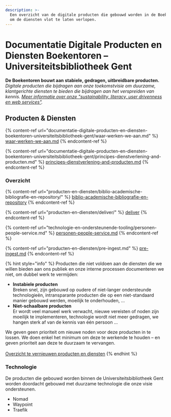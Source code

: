 ```yaml
---
description: >-
  Een overzicht van de digitale producten die gebouwd worden in de Boekentoren
  om de diensten vlot te laten verlopen.
---
```


# Documentatie Digitale Producten en Diensten Boekentoren – Universiteitsbibliotheek Gent

**De Boekentoren bouwt aan stabiele, gedragen, uitbreidbare producten.**\
_Digitale producten die bijdragen aan onze toekomstvisie om duurzame, klantgerichte diensten te bieden die bijdragen aan het verspreiden van kennis._ [_Meer informatie over onze "sustainability, literacy, user drivenness en web services"_](https://boekentoren.gent/nl/bibliotheek/universiteitsbibliotheek)_._&#x20;

## Producten & Diensten

{% content-ref url="documentatie-digitale-producten-en-diensten-boekentoren-universiteitsbibliotheek-gent/waar-werken-we-aan.md" %}
[waar-werken-we-aan.md](documentatie-digitale-producten-en-diensten-boekentoren-universiteitsbibliotheek-gent/waar-werken-we-aan.md)
{% endcontent-ref %}

{% content-ref url="documentatie-digitale-producten-en-diensten-boekentoren-universiteitsbibliotheek-gent/principes-dienstverlening-and-producten.md" %}
[principes-dienstverlening-and-producten.md](documentatie-digitale-producten-en-diensten-boekentoren-universiteitsbibliotheek-gent/principes-dienstverlening-and-producten.md)
{% endcontent-ref %}

### Overzicht

{% content-ref url="producten-en-diensten/biblio-academische-bibliografie-en-repository/" %}
[biblio-academische-bibliografie-en-repository](producten-en-diensten/biblio-academische-bibliografie-en-repository/)
{% endcontent-ref %}

{% content-ref url="producten-en-diensten/deliver/" %}
[deliver](producten-en-diensten/deliver/)
{% endcontent-ref %}

{% content-ref url="technologie-en-ondersteunende-tooling/personen-people-service.md" %}
[personen-people-service.md](technologie-en-ondersteunende-tooling/personen-people-service.md)
{% endcontent-ref %}

{% content-ref url="producten-en-diensten/pre-ingest.md" %}
[pre-ingest.md](producten-en-diensten/pre-ingest.md)
{% endcontent-ref %}

{% hint style="info" %}
Producten die niet voldoen aan de diensten die we willen bieden aan ons publiek en onze interne processen documenteren we niet, om dubbel werk te vermijden:

* **Instabiele producten**\
  Breken snel, zijn gebouwd op oudere of niet-langer ondersteunde technologieën, intransparante producten die op een niet-standaard manier gebouwd werden, moeilijk te onderhouden, ...
* **Niet-schaalbare producten**\
  Er wordt veel manueel werk verwacht, nieuwe vereisten of noden zijn moeilijk te implementeren, technologie wordt niet meer gedragen, we hangen sterk af van de kennis van één persoon ...

We geven geen prioriteit om nieuwe noden voor deze producten in te lossen. We doen enkel het minimum om deze te werkende te houden – en geven prioriteit aan deze te duurzaam te vervangen.\
\
[Overzicht te vernieuwen producten en diensten](./#overzicht-van-onze-technologieen)
{% endhint %}

### Technologie

De producten die gebouwd worden binnen de Universiteitsbibliotheek Gent worden doordacht gebouwd met duurzame technologie die onze visie ondersteunen.

* Nomad
* Waypoint
* Traefik
